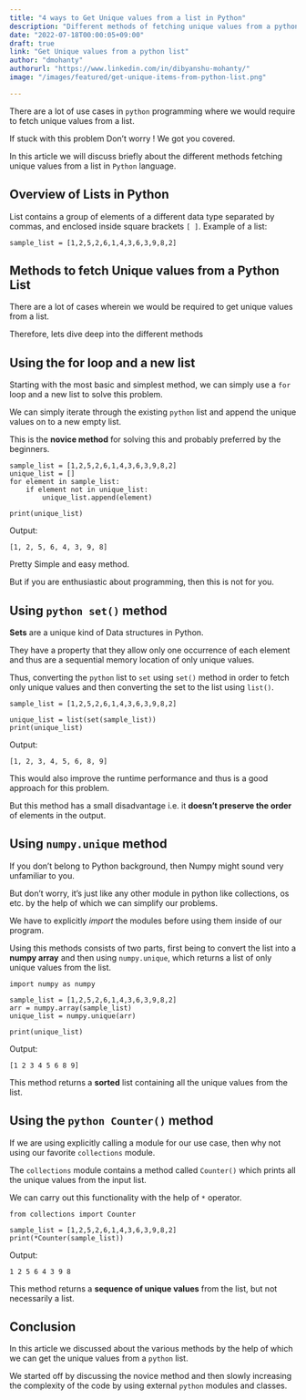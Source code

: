 ```yaml
---
title: "4 ways to Get Unique values from a list in Python"
description: "Different methods of fetching unique values from a python list"
date: "2022-07-18T00:00:05+09:00"
draft: true
link: "Get Unique values from a python list"
author: "dmohanty"
authorurl: "https://www.linkedin.com/in/dibyanshu-mohanty/"
image: "/images/featured/get-unique-items-from-python-list.png"

---
```


There are a lot of use cases in `python` programming where we would require to fetch unique values from a list.

If stuck with this problem  Don’t worry ! We got you covered.

In this article we will discuss briefly about the different methods fetching unique values from a list in `Python` language.

## Overview of Lists in Python

List contains a group of elements of a different data type separated by commas, and enclosed inside square brackets `[ ]`. 
Example of a list:

```
sample_list = [1,2,5,2,6,1,4,3,6,3,9,8,2]
```

## Methods to fetch Unique values from a Python List

There are a lot of cases wherein we would be required to get unique values from a list.

Therefore, lets dive deep into the different methods

## Using the for loop and a new list

Starting with the most basic and simplest method, we can simply use a `for` loop and a new list to solve this problem.

We can simply iterate through the existing `python` list and append the unique values on to a new empty list.

This is the **novice method** for solving this and probably preferred by the beginners.

```
sample_list = [1,2,5,2,6,1,4,3,6,3,9,8,2]
unique_list = []
for element in sample_list:
    if element not in unique_list:
        unique_list.append(element)

print(unique_list)
```
Output:
```
[1, 2, 5, 6, 4, 3, 9, 8]
```

Pretty Simple and easy method.

But if you are enthusiastic about programming, then this is not for you.

## Using `python set()` method

**Sets** are a unique kind of Data structures in Python.

They have a property that they allow only one occurrence of each element and thus are a sequential memory location of only unique values.

Thus, converting the `python` list to `set` using `set()` method in order to fetch only unique values and then converting the set to the list using `list()`.

```
sample_list = [1,2,5,2,6,1,4,3,6,3,9,8,2]

unique_list = list(set(sample_list))
print(unique_list)
```
Output:
```
[1, 2, 3, 4, 5, 6, 8, 9]
```

This would also improve the runtime performance and thus is a good approach for this problem.

But this method has a small disadvantage i.e. it **doesn’t preserve the order** of elements in the output.

## Using `numpy.unique` method

If you don’t belong to Python background, then Numpy might sound very unfamiliar to you.

But don’t worry, it’s just like any other module in python like collections, os etc. by the help of which we can simplify our problems.

We have to explicitly *import* the modules before using them inside of our program.

Using this methods consists of two parts, first being to convert the list into a **numpy array** and then using `numpy.unique`, which returns a list of only unique values from the list.

```
import numpy as numpy

sample_list = [1,2,5,2,6,1,4,3,6,3,9,8,2]
arr = numpy.array(sample_list)
unique_list = numpy.unique(arr)

print(unique_list)
```
Output:
```
[1 2 3 4 5 6 8 9]
```

This method returns a **sorted** list containing all the unique values from the list.

## Using the `python Counter()` method

If we are using explicitly calling a module for our use case, then why not using our favorite `collections` module.

The `collections` module contains a method called `Counter()` which prints all the unique values from the input list.

We can carry out this functionality with the help of `*` operator.

```
from collections import Counter

sample_list = [1,2,5,2,6,1,4,3,6,3,9,8,2]
print(*Counter(sample_list))
```
Output:
```
1 2 5 6 4 3 9 8
```

This method returns a **sequence of unique values** from the list, but not necessarily a list.

## Conclusion

In this article we discussed about the various methods by the help of which we can get the unique values from a `python` list.

We started off by discussing the novice method and then slowly increasing the complexity of the code by using external `python` modules and classes.